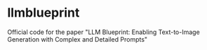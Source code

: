 # llmblueprint
Official code for the paper "LLM Blueprint: Enabling Text-to-Image Generation with Complex and Detailed Prompts"
